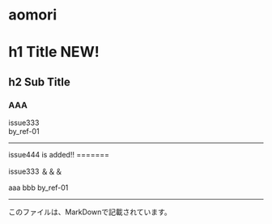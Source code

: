 # aomori

<h1>h1 Title NEW!</h1>
<h2>h2 Sub Title</h2>
<h3>AAA</h3>

issue333<br>
by_ref-01
<hr>
issue444 is added!!
=======

issue333 ＆＆＆ 

aaa bbb by_ref-01 

----

このファイルは、MarkDownで記載されています。
